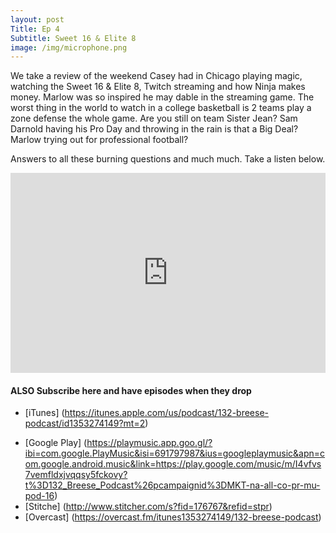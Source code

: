 ```yaml
---
layout: post
Title: Ep 4
Subtitle: Sweet 16 & Elite 8
image: /img/microphone.png
---
```


We take a review of the weekend Casey had in Chicago playing magic, watching the Sweet 16 & Elite 8, Twitch streaming and how Ninja makes money.  Marlow was so inspired he may dable in the streaming game.   The worst thing in the world to watch in a college basketball is 2 teams play a zone defense the whole game.  Are you still on team Sister Jean? Sam Darnold having his Pro Day and throwing in the rain is that a Big Deal?  Marlow trying out for professional football? 

Answers to all these burning questions and much much.  Take a listen below. 

<iframe src="https://cast.rocks/player/11602/EP-3---March-Madness.mp3?episodeTitle=Ep%203%3A%20March%20Madness%20%26%20NFL%20Free%20Agency%20&podcastTitle=132%20Breese%20Podcast&episodeDate=March%2019th%2C%202018&imageURL=https%3A%2F%2Fcast.rocks%2Fhosting%2F11602%2Ffeeds%2F6RG37.jpg&itunesLink=https%3A%2F%2Fitunes.apple.com%2Fus%2Fpodcast%2F132-breese-podcast%2Fid1353274149%3Fmt%3D2" style="border: none; min-height: 265px; max-height: 320px; max-width: 558px; min-width: 270px; width: 100%; height: 100%;" scrollbars="no"></iframe>



#### ALSO Subscribe here and have episodes when they drop 

* [iTunes] (https://itunes.apple.com/us/podcast/132-breese-podcast/id1353274149?mt=2)
- [Google Play] (https://playmusic.app.goo.gl/?ibi=com.google.PlayMusic&isi=691797987&ius=googleplaymusic&apn=com.google.android.music&link=https://play.google.com/music/m/I4vfvs7vemfldxjvqqsy5fckovy?t%3D132_Breese_Podcast%26pcampaignid%3DMKT-na-all-co-pr-mu-pod-16)
- [Stitche] (http://www.stitcher.com/s?fid=176767&refid=stpr)
- [Overcast] (https://overcast.fm/itunes1353274149/132-breese-podcast)

